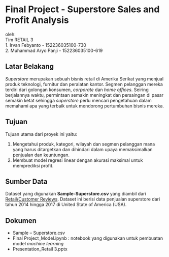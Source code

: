 # Final Project - Superstore Sales and Profit Analysis
oleh: 
<br> Tim RETAIL 3
<br> 1. Irvan Febyanto - 152236035100-730
<br> 2. Muhammad Aryo Panji - 152236035100-619

## Latar Belakang
*Superstore* merupakan sebuah bisnis retail di Amerika Serikat yang menjual produk teknologi, furnitur dan peralatan kantor. Segmen pelanggan mereka terdiri dari golongan konsumen, *corporate* dan *home offices*. Seiring berjalannya waktu, permintaan semakin meningkat dan persaingan di pasar semakin ketat sehingga *superstore* perlu mencari pengetahuan dalam memahami apa yang terbaik untuk mendorong pertumbuhan bisnis mereka.

## Tujuan
Tujuan utama dari proyek ini yaitu:
1. Mengetahui produk, kategori, wilayah dan segmen pelanggan mana yang harus ditargetkan dan dihindari dalam upaya memaksimalkan penjualan dan keuntungan.
2. Membuat model regresi linear dengan akurasi maksimal untuk memprediksi profit.

## Sumber Data
Dataset yang digunakan **Sample-Superstore.csv** yang diambil dari [Retail/Customer Reviews](https://drive.google.com/drive/folders/11Ru_XWA4mVpjZPnuucGRGJDc4dZbyJlc?usp=sharing). Dataset ini berisi data penjualan superstore dari tahun 2014 hingga 2017 di United State of America (USA).

## Dokumen
- Sample – Superstore.csv
- Final Project_Model.ipynb : notebook yang digunakan untuk pembuatan model *machine learning*
- Presentation_Retail 3.pptx
